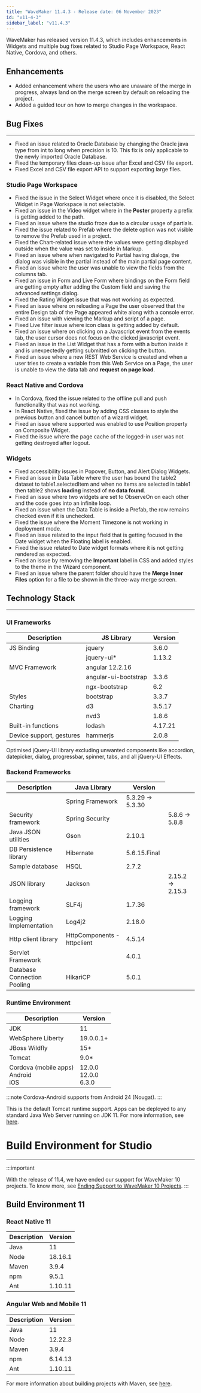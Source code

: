 ```yaml
---
title: "WaveMaker 11.4.3 - Release date: 06 November 2023"
id: "v11-4-3"
sidebar_label: "v11.4.3"
---
```


WaveMaker has released version 11.4.3, which includes enhancements in Widgets and multiple bug fixes related to Studio Page Workspace, React Native, Cordova, and others.

## Enhancements

- Added enhancement where the users who are unaware of the merge in progress, always land on the merge screen by default on reloading the project.
- Added a guided tour on how to merge changes in the workspace.

## Bug Fixes

---

- Fixed an issue related to Oracle Database by changing the Oracle java type from int to long when precision is 10. This fix is only applicable to the newly imported Oracle Database.
- Fixed the temporary files clean-up issue after Excel and CSV file export.
- Fixed Excel and CSV file export API to support exporting large files.

### Studio Page Workspace

- Fixed the issue in the Select Widget where once it is disabled, the Select Widget in Page Workspace is not selectable.
- Fixed an issue in the Video widget where in the **Poster** property a prefix is getting added to the path.
- Fixed an issue where the studio froze due to a circular usage of partials.
- Fixed the issue related to Prefab where the delete option was not visible to remove the Prefab used in a project.
- Fixed the Chart-related issue where the values were getting displayed outside when the value was set to inside in Markup.
- Fixed an issue where when navigated to Partial having dialogs, the dialog was visible in the partial instead of the main partial page content.
- Fixed an issue where the user was unable to view the fields from the columns tab.
- Fixed an issue in Form and  Live Form where bindings on the Form field are getting empty after adding the Custom field and saving the advanced settings dialog.
- Fixed the Rating Widget issue that was not working as expected.
- Fixed an issue where on reloading a Page the user observed that the entire Design tab of the Page appeared white along with a console error.
- Fixed an issue with viewing the Markup and script of a page.
- Fixed Live filter issue where icon class is getting added by default.
- Fixed an issue where on clicking on a Javascript event from the events tab, the user cursor does not focus on the clicked javascript event.
- Fixed an issue in the List Widget that has a form with a button inside it and is unexpectedly getting submitted on clicking the button.
- Fixed an issue where a new REST Web Service is created and when a user tries to create a variable from this Web Service on a Page, the user is unable to view the data tab and **request on page load**.

### React Native and Cordova

- In Cordova, fixed the issue related to the offline pull and push functionality that was not working.
- In React Native, fixed the issue by adding CSS classes to style the previous button and cancel button of a wizard widget.
- Fixed an issue where supported was enabled to use Position property on Composite Widget.
- Fixed the issue where the page cache of the logged-in user was not getting destroyed after logout.

### Widgets

- Fixed accessibility issues in Popover, Button, and Alert Dialog Widgets.
- Fixed an issue in Data Table where the user has bound the table2 dataset to table1.selectedItem and when no items are selected in table1 then table2 shows **loading** instead of **no data found**.
- Fixed an issue where two widgets are set to ObserveOn on each other and the code goes into an infinite loop.
- Fixed an issue when the Data Table is inside a Prefab, the row remains checked even if it is unchecked.
- Fixed the issue where the Moment Timezone is not working in deployment mode.
- Fixed an issue related to the input field that is getting focused in the Date widget when the Floating label is enabled.
- Fixed the issue related to Date widget formats where it is not getting rendered as expected.
- Fixed an issue by removing the **Important** label in CSS and added styles to the theme in the Wizard component.
- Fixed an issue where the parent folder should have the **Merge Inner Files** option for a file to be shown in the three-way merge screen.

## Technology Stack

---

### UI Frameworks

| Description | JS Library | Version |
| --- | --- | --- |
| JS Binding | jquery | 3.6.0 |
|  | jquery-ui* | 1.13.2 |
| MVC Framework | angular 12.2.16 |
|  | angular-ui-bootstrap | 3.3.6 |
|  | ngx-bootstrap | 6.2 |
| Styles | bootstrap | 3.3.7 |
| Charting | d3 | 3.5.17 |
|  | nvd3 | 1.8.6 |
| Built-in functions | lodash | 4.17.21|
| Device support, gestures | hammerjs | 2.0.8 |

Optimised jQuery-UI library excluding unwanted components like accordion, datepicker, dialog, progressbar, spinner, tabs, and all jQuery-UI Effects.

### Backend Frameworks

| Description | Java Library | Version |
| --- | --- | --- |
|  | Spring Framework | 5.3.29 -> 5.3.30 |
| Security framework | Spring Security | <td className="versiontdbgcolor"> 5.8.6 -> 5.8.8 </td>|
| Java JSON utilities | Gson  | 2.10.1 |
| DB Persistence library | Hibernate | 5.6.15.Final |
| Sample database | HSQL |  2.7.2 |
| JSON library | Jackson | <td className="versiontdbgcolor"> 2.15.2 -> 2.15.3 </td>|
| Logging framework | SLF4j | 1.7.36 |
| Logging Implementation | Log4j2 | 2.18.0|
| Http client library  | HttpComponents -  httpclient |  4.5.14 |
| Servlet Framework |  | 4.0.1 |
| Database Connection Pooling | HikariCP | 5.0.1 |

### Runtime Environment

| Description | Version |
| --- | --- |
| JDK | 11 |
| WebSphere Liberty | 19.0.0.1+ |
| JBoss Wildfly | 15+ |
| Tomcat | 9.0* |
| Cordova (mobile apps) <br/> Android <br/> iOS |12.0.0 <br/> 12.0.0  <br/> 6.3.0 |

:::note
Cordova-Android supports from Android 24 (Nougat).
:::

This is the default Tomcat runtime support. Apps can be deployed to any standard Java Web Server running on JDK 11. For more information, see [here](/learn/app-development/deployment/deployment-web-server).

# Build Environment for Studio
---

:::important

With the release of 11.4, we have ended our support for WaveMaker 10 projects. To know more, see [Ending Support to WaveMaker 10 Projects](/learn/blog/2023/08/11/wavemaker10x-end-of-support).
:::

## Build Environment 11 

### React Native 11

|Description|	Version|
|---|---|
|Java |11 |
|Node|18.16.1|
|Maven| 3.9.4 |
|npm | 9.5.1|
|Ant|	1.10.11|


### Angular Web and Mobile 11

|Description|	Version|
|---|---|
|Java | 11 |
|Node| 12.22.3|
|Maven| 3.9.4 |
|npm |	6.14.13|
|Ant|	1.10.11|

For more information about building projects with Maven, see [here](/learn/app-development/deployment/building-with-maven).


